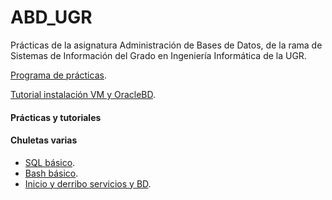 # ABD_UGR
Prácticas de la asignatura Administración de Bases de Datos, de la rama de Sistemas de Información del Grado en Ingeniería Informática de la UGR.

[Programa de prácticas]().

[Tutorial instalación VM y OracleBD]().

#### Prácticas y tutoriales

#### Chuletas varias
- [SQL básico]().
- [Bash básico]().
- [Inicio y derribo servicios y BD]().
